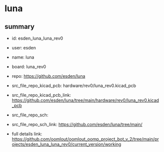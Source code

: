 # luna
 
## summary 
* id: esden_luna_luna_rev0
* user: esden
* name: luna
* board: luna_rev0
* repo: https://github.com/esden/luna
* src_file_repo_kicad_pcb: hardware/rev0/luna_rev0.kicad_pcb
* src_file_repo_kicad_pcb_link: https://github.com/esden/luna/tree/main/hardware/rev0/luna_rev0.kicad_pcb


* src_file_repo_sch: 
* src_file_repo_sch_link: https://github.com/esden/luna/tree/main/
* full details link: https://github.com/oomlout/oomlout_oomp_project_bot_v_2/tree/main/projects/esden_luna_luna_rev0/current_version/working  






